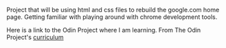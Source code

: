 Project that will be using html and css files to rebuild the google.com home page.  Getting familiar with playing around with chrome development tools.

Here is a link to the Odin Project where I am learning. 
From The Odin Project's [curriculum](http://www.theodinproject.com/courses/web-development-101/lessons/html-css)